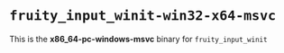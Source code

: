 # `fruity_input_winit-win32-x64-msvc`

This is the **x86_64-pc-windows-msvc** binary for `fruity_input_winit`
